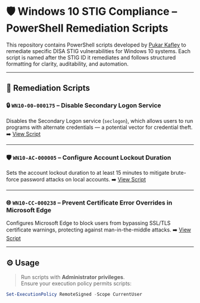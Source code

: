# 🛡️ Windows 10 STIG Compliance – PowerShell Remediation Scripts

This repository contains PowerShell scripts developed by [Pukar Kafley](https://www.linkedin.com/in/pukar-kafley/) to remediate specific DISA STIG vulnerabilities for Windows 10 systems. Each script is named after the STIG ID it remediates and follows structured formatting for clarity, auditability, and automation.

---

## 📜 Remediation Scripts

### 🔒 `WN10-00-000175` – Disable Secondary Logon Service
Disables the Secondary Logon service (`seclogon`), which allows users to run programs with alternate credentials — a potential vector for credential theft.
➡️ [View Script](https://github.com/Pukarkafley21/STIG-Compliance-Scripts-WN10/blob/main/WN10-00-000175.ps1)

---

### 🛡️ `WN10-AC-000005` – Configure Account Lockout Duration
Sets the account lockout duration to at least 15 minutes to mitigate brute-force password attacks on local accounts.
➡️ [View Script](https://github.com/Pukarkafley21/STIG-Compliance-Scripts-WN10/blob/main/WN10-AC-000005.ps1)

---

### 🌐 `WN10-CC-000238` – Prevent Certificate Error Overrides in Microsoft Edge
Configures Microsoft Edge to block users from bypassing SSL/TLS certificate warnings, protecting against man-in-the-middle attacks.
➡️ [View Script](https://github.com/Pukarkafley21/STIG-Compliance-Scripts-WN10/blob/main/WN10-CC-000238%20.ps1)

---

## ⚙️ Usage

> Run scripts with **Administrator privileges**.  
> Ensure your execution policy permits scripts:
```powershell
Set-ExecutionPolicy RemoteSigned -Scope CurrentUser
